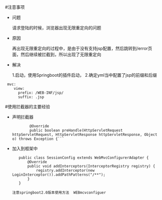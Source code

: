 #注意事项
-   问题

    请求登陆的时候，浏览器出现无限重定向的问题
-   原因

    再出现无限重定向的过程中，是由于没有支持jsp配置，然后跳转到/error页面，然后继续被拦截到，所以出现了无限重定向
-   解决

    1.启动，使用Springboot的插件启动，
    2.确定yml当中配置了jsp的前缀和后缀
```
 mvc:
    view:
      prefix: /WEB-INF/jsp/
      suffix: .jsp
```
#使用拦截器的主要经验
-   声明拦截器
    ``` public class LoginInterceptor implements HandlerInterceptor {
            @Override
            public boolean preHandle(HttpServletRequest httpServletRequest, HttpServletResponse httpServletResponse, Object o) throws Exception {```
-   加入到框架中
    ```@Configuration
       public class SessionConfig extends WebMvcConfigurerAdapter {
           @Override
           public void addInterceptors(InterceptorRegistry registry) {
               registry.addInterceptor(new LoginInterceptor()).addPathPatterns("/**");
           }
       }
       
    注意springboot2.0版本使用方法  WEBmcvconfiguer
```